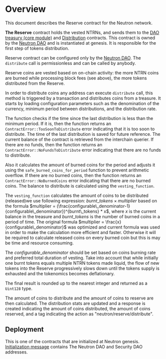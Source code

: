 # Overview

This document describes the Reserve contract for the Neutron network.

**The Reserve** contract holds the vested NTRNs, and sends them to the [DAO treasury (core module)](../../dao/overview.md) and [Distribution](../distribution/overview.md) contracts. This contract is owned by the [Neutron DAO](/docs/neutron/dao/overview.md#neutron-dao) and is instantiated at genesis. It is responsible for the first step of tokens
distribution.

Reserve contract can be configured only by the [Neutron DAO](/docs/neutron/dao/overview.md#neutron-dao). The `distribute` call is permissionless and can be called by anybody.

Reserve coins are vested based on on-chain activity: the more NTRN coins are burned while processing block fees (see above), the more tokens distributed from the Reserve.

In order to distribute coins any address can execute `distribute` call, this method is triggered by a transaction and distributes coins from a treasure. 
It starts by loading configuration parameters such as the denomination of the currency, minimum period between distributions, and the distribution rate.

The function checks if the time since the last distribution is less than the minimum period. If it is, then the function returns an `ContractError::TooSoonToDistribute` error indicating that it is too soon to distribute. The time of the last distribution is saved for future reference. The current balance of the contract is retrieved from the interchain querier. If there are no funds, then the function returns an `ContractError::NoFundsToDistribute` error indicating that there are no funds to distribute.

Also it calculates the amount of burned coins for the period and adjusts it using the `safe_burned_coins_for_period` function to prevent arithmetic overflow. If there are no burned coins, then the function returns an `ContractError::NoBurnedCoins` error indicating that there are no burned coins. The balance to distribute is calculated using the `vesting_function`.

The `vesting_function` calculates the amount of coins to be distributed (released)we use following expression: $burnt\_tokens \times multiplier$ based on the formula $multiplier = (\frac{configurable\_denominator-1}{configurable\_denominator})^{burnt\_tokens} * x$, where $x$ is the current balance in the treasure and ${burnt\_tokens}$ is the number of burned coins in a period of time. The original formula $multiplier = \frac{x}{configurable\_denominator}$ was optimized and current formula was used in order to make the calculation more efficient and faster. Otherwise it will be required to calculate released coins on every burned coin but this is may be time and resource consuming.

The $configurable\_denominator$ should be
set based on coins burning rate and preferred total duration of vesting. Take into account that while initially one
burnt tokens equals multiple NTRN tokens made liquid, the flow of new tokens into the Reserve progressively slows down
until the tokens supply is exhausted and the tokenomics becomes deflationary.

The final result is rounded up to the nearest integer and returned as a `Uint128` type.

The amount of coins to distribute and the amount of coins to reserve are then calculated. The distribution stats are updated and a response is created indicating the amount of coins distributed, the amount of coins reserved, and a tag indicating the action as "neutron/reserve/distribute".

## Deployment

This is one of the contracts that are initialized at Neutron genesis. [Initialization message](./messages.md) contains The Neutron DAO and
Security DAO addresses.
